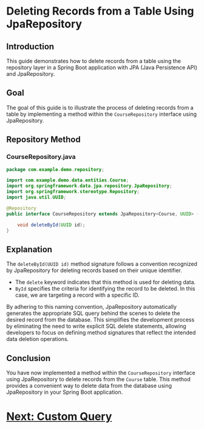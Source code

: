 # Deleting Records from a Table Using JpaRepository

## Introduction

This guide demonstrates how to delete records from a table using the repository layer in a Spring Boot application with JPA (Java Persistence API) and JpaRepository.

## Goal

The goal of this guide is to illustrate the process of deleting records from a table by implementing a method within the `CourseRepository` interface using JpaRepository.

## Repository Method

### CourseRepository.java

```java
package com.example.demo.repository;

import com.example.demo.data.entities.Course;
import org.springframework.data.jpa.repository.JpaRepository;
import org.springframework.stereotype.Repository;
import java.util.UUID;

@Repository
public interface CourseRepository extends JpaRepository<Course, UUID> {

    void deleteById(UUID id);
}
```

## Explanation

The `deleteById(UUID id)` method signature follows a convention recognized by JpaRepository for deleting records based on their unique identifier.

- The `delete` keyword indicates that this method is used for deleting data.
- `ById` specifies the criteria for identifying the record to be deleted. In this case, we are targeting a record with a specific ID.

By adhering to this naming convention, JpaRepository automatically generates the appropriate SQL query behind the scenes to delete the desired record from the database. This simplifies the development process by eliminating the need to write explicit SQL delete statements, allowing developers to focus on defining method signatures that reflect the intended data deletion operations.

## Conclusion

You have now implemented a method within the `CourseRepository` interface using JpaRepository to delete records from the `Course` table. This method provides a convenient way to delete data from the database using JpaRepository in your Spring Boot application.

# [Next: Custom Query](query.md)

